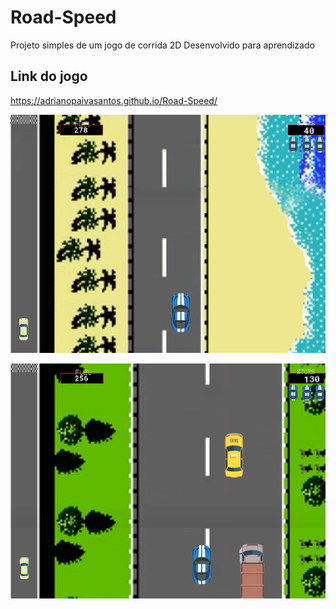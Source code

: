 # Road-Speed
Projeto simples de um jogo de corrida 2D Desenvolvido para aprendizado 

## Link do jogo
https://adrianopaivasantos.github.io/Road-Speed/

![ScreenShoots do jogo](https://github.com/AdrianoPaivaSantos/Road-Speed/blob/main/ScreenShoot%20Road%20Speed/Captura%20de%20tela%202024-06-30%20151132.png)

![ScreenShoots do jogo](https://github.com/AdrianoPaivaSantos/Road-Speed/blob/main/ScreenShoot%20Road%20Speed/Captura%20de%20tela%202024-06-30%20151204.png)
